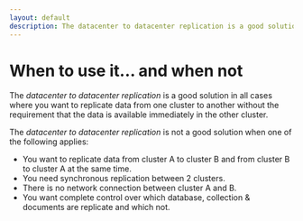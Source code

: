 ```yaml
---
layout: default
description: The datacenter to datacenter replication is a good solution in all cases where you want to replicate data from one cluster to another without the requirement that the data is available immediately in the other cluster
---
```

# When to use it... and when not

The _datacenter to datacenter replication_ is a good solution in all cases where
you want to replicate data from one cluster to another without the requirement
that the data is available immediately in the other cluster.

The _datacenter to datacenter replication_ is not a good solution when one of the
following applies:

- You want to replicate data from cluster A to cluster B and from cluster B
  to cluster A at the same time.
- You need synchronous replication between 2 clusters.
- There is no network connection between cluster A and B.
- You want complete control over which database, collection & documents are replicate and which not.
